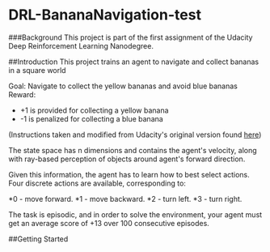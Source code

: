 # DRL-BananaNavigation-test

###Background
This project is part of the first assignment of the Udacity Deep Reinforcement Learning Nanodegree. 

##Introduction
This project trains an agent to navigate and collect bananas in a square world

Goal: Navigate to collect the yellow bananas and avoid blue bananas
Reward:
* +1 is provided for collecting a yellow banana
* -1 is penalized for collecting a blue banana

(Instructions taken and modified from Udacity's original version found [here](https://github.com/udacity/deep-reinforcement-learning/tree/master/p1_navigation))

The state space has n dimensions and contains the agent's velocity, along with ray-based perception of objects around agent's forward direction. 

Given this information, the agent has to learn how to best select actions. Four discrete actions are available, corresponding to:

*0 - move forward.
*1 - move backward.
*2 - turn left.
*3 - turn right.

The task is episodic, and in order to solve the environment, your agent must get an average score of +13 over 100 consecutive episodes.

##Getting Started

